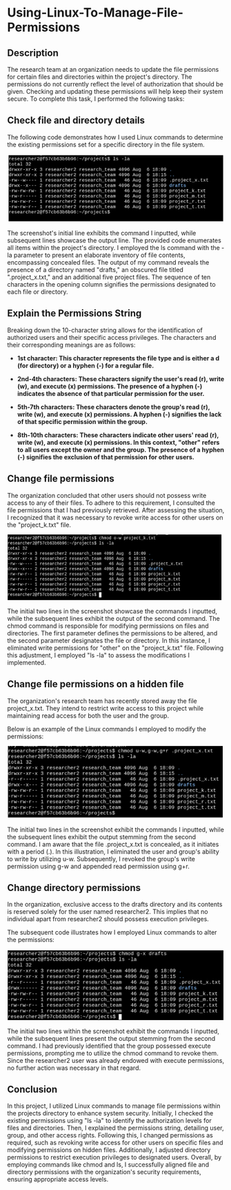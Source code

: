<h1>Using-Linux-To-Manage-File-Permissions</h1>

<h2>Description</h2>
The research team at an organization needs to update the file permissions for certain files and directories within the project's directory. The permissions do not currently reflect the level of authorization that should be given. Checking and updating these permissions will help keep their system secure. To complete this task, I performed the following tasks:
<br />

<h2>Check file and directory details</h2>
The following code demonstrates how I used Linux commands to determine the existing permissions set for a specific directory in the file system.

![Screenshot 2024-12-29](https://github.com/jalphonseportfolio/Using-Linux-To-Manage-File-Permissions/blob/main/Images/pic01.png)

The screenshot's initial line exhibits the command I inputted, while subsequent lines showcase the output line. The provided code enumerates all items within the project's directory. I employed the ls command with the -la parameter to present an elaborate inventory of file contents, encompassing concealed files. The output of my command reveals the presence of a directory named "drafts," an obscured file titled ".project_x.txt," and an additional five project files. The sequence of ten characters in the opening column signifies the permissions designated to each file or directory.

<h2> Explain the Permissions String</h2>
Breaking down the 10-character string allows for the identification of authorized users and their specific access privileges. The characters and their corresponding meanings are as follows:

- <b>1st character: This character represents the file type and is either a d (for directory) or a hyphen (-) for a regular file.</b>

- <b>2nd-4th characters: These characters signify the user's read (r), write (w), and execute (x) permissions. The presence of a hyphen (-) indicates the absence of that particular permission for the user.</b>

- <b>5th-7th characters: These characters denote the group's read (r), write (w), and execute (x) permissions. A hyphen (-) signifies the lack of that specific permission within the group.</b>

- <b>8th-10th characters: These characters indicate other users' read (r), write (w), and execute (x) permissions. In this context, "other" refers to all users except the owner and the group. The presence of a hyphen (-) signifies the exclusion of that permission for other users.</b>

<h2>Change file permissions</h2>
The organization concluded that other users should not possess write access to any of their files. To adhere to this requirement, I consulted the file permissions that I had previously retrieved. After assessing the situation, I recognized that it was necessary to revoke write access for other users on the "project_k.txt" file.

![Screenshot 2024-12-29](https://github.com/jalphonseportfolio/Using-Linux-To-Manage-File-Permissions/blob/main/Images/pic02.png)


The initial two lines in the screenshot showcase the commands I inputted, while the subsequent lines exhibit the output of the second command. The chmod command is responsible for modifying permissions on files and directories. The first parameter defines the permissions to be altered, and the second parameter designates the file or directory. In this instance, I eliminated write permissions for "other" on the "project_k.txt" file. Following this adjustment, I employed "ls -la" to assess the modifications I implemented.


<h2> Change file permissions on a hidden file </h2>
The organization's research team has recently stored away the file project_x.txt. They intend to restrict write access to this project while maintaining read access for both the user and the group.

Below is an example of the Linux commands I employed to modify the permissions:

![Screenshot 2023-08-20 6 32 02 PM](https://github.com/jalphonseportfolio/Using-Linux-To-Manage-File-Permissions/blob/main/Images/pic03.png)

The initial two lines in the screenshot exhibit the commands I inputted, while the subsequent lines exhibit the output stemming from the second command. I am aware that the file .project_x.txt is concealed, as it initiates with a period (.). In this illustration, I eliminated the user and group's ability to write by utilizing u-w. Subsequently, I revoked the group's write permission using g-w and appended read permission using g+r.

<h2>Change directory permissions</h2>
In the organization, exclusive access to the drafts directory and its contents is reserved solely for the user named researcher2. This implies that no individual apart from researcher2 should possess execution privileges.

The subsequent code illustrates how I employed Linux commands to alter the permissions:

![Screenshot 2023-08-20 6 34 31 PM](https://github.com/jalphonseportfolio/Using-Linux-To-Manage-File-Permissions/blob/main/Images/pic04.png)


The initial two lines within the screenshot exhibit the commands I inputted, while the subsequent lines present the output stemming from the second command. I had previously identified that the group possessed execute permissions, prompting me to utilize the chmod command to revoke them. Since the researcher2 user was already endowed with execute permissions, no further action was necessary in that regard.

<h2> Conclusion</h2> 
In this project, I utilized Linux commands to manage file permissions within the projects directory to enhance system security. Initially, I checked the existing permissions using "ls -la" to identify the authorization levels for files and directories. Then, I explained the permissions string, detailing user, group, and other access rights. Following this, I changed permissions as required, such as revoking write access for other users on specific files and modifying permissions on hidden files. Additionally, I adjusted directory permissions to restrict execution privileges to designated users. Overall, by employing commands like chmod and ls, I successfully aligned file and directory permissions with the organization's security requirements, ensuring appropriate access levels.
</p>
